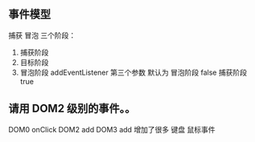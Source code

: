 ## 事件模型
捕获  冒泡
三个阶段：
  1. 捕获阶段
  2. 目标阶段
  3. 冒泡阶段
  addEventListener
  第三个参数
  默认为  冒泡阶段   false
         捕获阶段   true
## 请用 DOM2 级别的事件。。
DOM0 onClick
DOM2 add
DOM3 add  增加了很多 键盘 鼠标事件